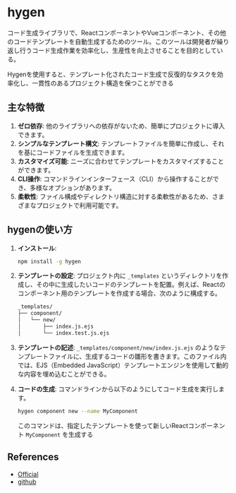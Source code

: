 # hygen

コード生成ライブラリで、ReactコンポーネントやVueコンポーネント、その他のコードテンプレートを自動生成するためのツール。このツールは開発者が繰り返し行うコード生成作業を効率化し、生産性を向上させることを目的としている。

Hygenを使用すると、テンプレート化されたコード生成で反復的なタスクを効率化し、一貫性のあるプロジェクト構造を保つことができる

## 主な特徴

1. **ゼロ依存**: 他のライブラリへの依存がないため、簡単にプロジェクトに導入できます。
2. **シンプルなテンプレート構文**: テンプレートファイルを簡単に作成し、それを基にコードファイルを生成できます。
3. **カスタマイズ可能**: ニーズに合わせてテンプレートをカスタマイズすることができます。
4. **CLI操作**: コマンドラインインターフェース（CLI）から操作することができ、多様なオプションがあります。
5. **柔軟性**: ファイル構成やディレクトリ構造に対する柔軟性があるため、さまざまなプロジェクトで利用可能です。

## hygenの使い方

1. **インストール**:

   ```sh
   npm install -g hygen
   ```

2. **テンプレートの設定**:
   プロジェクト内に `_templates` というディレクトリを作成し、その中に生成したいコードのテンプレートを配置。例えば、Reactのコンポーネント用のテンプレートを作成する場合、次のように構成する。

   ```txt
   _templates/
   ├── component/
   │   └── new/
   │       ├── index.js.ejs
   │       └── index.test.js.ejs
   ```

3. **テンプレートの記述**:
   `_templates/component/new/index.js.ejs` のようなテンプレートファイルに、生成するコードの雛形を書きます。このファイル内では、EJS（Embedded JavaScript）テンプレートエンジンを使用して動的な内容を埋め込むことができる。

4. **コードの生成**:
   コマンドラインから以下のようにしてコード生成を実行します。

   ```sh
   hygen component new --name MyComponent
   ```

   このコマンドは、指定したテンプレートを使って新しいReactコンポーネント `MyComponent` を生成する

## References

- [Official](https://www.hygen.io/)
- [github](https://github.com/jondot/hygen)
